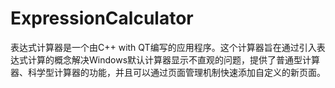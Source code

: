 # ExpressionCalculator
表达式计算器是一个由C++ with QT编写的应用程序。这个计算器旨在通过引入表达式计算的概念解决Windows默认计算器显示不直观的问题，提供了普通型计算器、科学型计算器的功能，并且可以通过页面管理机制快速添加自定义的新页面。
